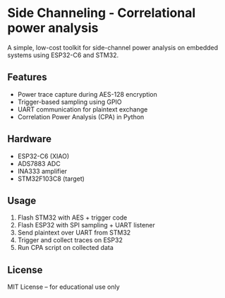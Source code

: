 # Side Channeling - Correlational power analysis


A simple, low-cost toolkit for side-channel power analysis on embedded systems using ESP32-C6 and STM32.

## Features

- Power trace capture during AES-128 encryption
- Trigger-based sampling using GPIO
- UART communication for plaintext exchange
- Correlation Power Analysis (CPA) in Python

## Hardware

- ESP32-C6 (XIAO)
- ADS7883 ADC
- INA333 amplifier
- STM32F103C8 (target)

## Usage

1. Flash STM32 with AES + trigger code
2. Flash ESP32 with SPI sampling + UART listener
3. Send plaintext over UART from STM32
4. Trigger and collect traces on ESP32
5. Run CPA script on collected data

## License

MIT License – for educational use only
